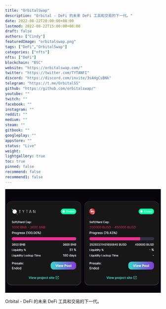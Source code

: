 ```yaml
---
title: "OrbitalSwap"
description: "Orbital - DeFi 的未来 DeFi 工具和交易的下一代。"
date: 2022-08-22T20:00:00+08:00
lastmod: 2022-08-22T15:00:00+08:00
draft: false
authors: ["Cindy"]
featuredImage: "orbitalswap.png"
tags: ["DeFi","OrbitalSwap"]
categories: ["nfts"]
nfts: ["DeFi"]
blockchain: "BSC"
website: "https://orbitalswap.com/"
twitter: "https://twitter.com/TYTANFI"
discord: "https://discord.com/invite/3sAHgCsBNk"
telegram: "https://t.me/OrbitalSS"
github: "https://github.com/orbitalswap/"
youtube: ""
twitch: ""
facebook: ""
instagram: ""
reddit: ""
medium: ""
steam: ""
gitbook: ""
googleplay: ""
appstore: ""
status: "Live"
weight: 
lightgallery: true
toc: true
pinned: false
recommend: false
recommend1: false
---
```

![img](45dab326c62eff0e6e941fa.png)

Orbital - DeFi 的未来 DeFi 工具和交易的下一代。
